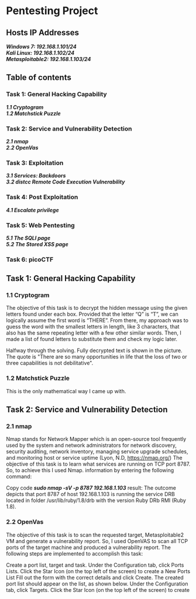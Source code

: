 
# Pentesting Project

## Hosts IP Addresses
***Windows 7: 192.168.1.101/24 <br>
Kali Linux: 192.168.1.102/24 <br>
Metasploitable2: 192.168.1.103/24***<br>

## Table of contents

### Task 1: General Hacking Capability
***1.1 Cryptogram*** <br>
***1.2 Matchstick Puzzle*** <br>

### Task 2: Service and Vulnerability Detection
***2.1 nmap<br>
2.2 OpenVas***

### Task 3: Exploitation
***3.1 Services: Backdoors <br>
3.2 distcc Remote Code Execution Vulnerability***

### Task 4: Post Exploitation
***4.1 Escalate privilege***

### Task 5: Web Pentesting
***5.1 The SQLI page <br>
5.2 The Stored XSS page***

### Task 6: picoCTF

## Task 1: General Hacking Capability

### 1.1 Cryptogram
The objective of this task is to decrypt the hidden message using the given letters found under each box. Provided that the letter “Q” is “T”, we can logically assume the first word is “THERE”. From there, my approach was to guess the word with the smallest letters in length, like 3 characters, that also has the same repeating letter with a few other similar words. Then, I made a list of found letters to substitute them and check my logic later.

Halfway through the solving.
Fully decrypted text is shown in the picture. The quote is "There are so many opportunities in life that the loss of two or three capabilities is not debilitative".

### 1.2 Matchstick Puzzle
This is the only mathematical way I came up with.

## Task 2: Service and Vulnerability Detection

### 2.1 nmap
Nmap stands for Network Mapper which is an open-source tool frequently used by the system and network administrators for network discovery, security auditing, network inventory, managing service upgrade schedules, and monitoring host or service uptime (Lyon, N.D, https://nmap.org/)
The objective of this task is to learn what services are running on TCP port 8787. So, to achieve this I used Nmap. information by entering the following command:

Copy code
***sudo nmap -sV -p 8787 192.168.1.103***
result:
The outcome depicts that port 8787 of host 192.168.1.103 is running the service DRB located in folder /usr/lib/ruby/1.8/drb with the version Ruby DRb RMI (Ruby 1.8).

### 2.2 OpenVas
The objective of this task is to scan the requested target, Metasploitable2 VM and generate a vulnerability report. So, I used OpenVAS to scan all TCP ports of the target machine and produced a vulnerability report.
The following steps are implemented to accomplish this task:

Create a port list, target and task.
Under the Configuration tab, click Ports Lists.
Click the Star Icon (on the top left of the screen) to create a New Ports List
Fill out the form with the correct details and click Create.
The created port list should appear on the list, as shown below.
Under the Configuration tab, click Targets.
Click the Star Icon (on the top left of the screen) to create
